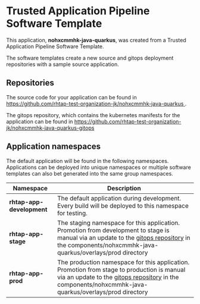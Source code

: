 # Trusted Application Pipeline Software Template

This application, **nohxcmmhk-java-quarkus**, was created from a Trusted Application Pipeline Software Template.

The software templates create a new source and gitops deployment repositories with a sample source application. 

## Repositories

The source code for your application can be found in [https://github.com/rhtap-test-organization-jk/nohxcmmhk-java-quarkus ](https://github.com/rhtap-test-organization-jk/nohxcmmhk-java-quarkus ).
 
The gitops repository, which contains the kubernetes manifests for the application can be found in 
[https://github.com/rhtap-test-organization-jk/nohxcmmhk-java-quarkus-gitops ](https://github.com/rhtap-test-organization-jk/nohxcmmhk-java-quarkus-gitops ) 

## Application namespaces 

The default application will be found in the following namespaces. Applications can be deployed into unique namespaces or multiple software templates can also bet generated into the same group namespaces.  

|  Namespace   |  Description   |  
| -------- | -------- |   
| **rhtap-app-development** | The default application during development. Every build will be deployed to this namespace for testing. | 
| **rhtap-app-stage** | The staging namespace for this application. Promotion from development to stage is manual via an update to the [gitops repository](https://github.com/rhtap-test-organization-jk/nohxcmmhk-java-quarkus-gitops ) in the components/nohxcmmhk-java-quarkus/overlays/prod directory |  
| **rhtap-app-prod** | The production namespace for this application. Promotion from stage to production is manual via an update to the [gitops repository](https://github.com/rhtap-test-organization-jk/nohxcmmhk-java-quarkus-gitops ) in the components/nohxcmmhk-java-quarkus/overlays/prod directory | 